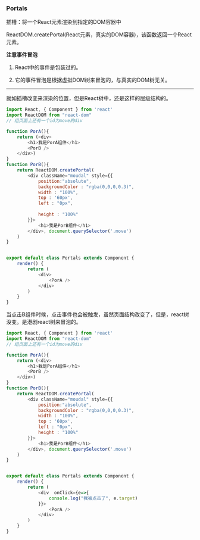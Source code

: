###  Portals

插槽：将一个React元素渲染到指定的DOM容器中

ReactDOM.createPortal(React元素，真实的DOM容器)，该函数返回一个React元素。

**注意事件冒泡**

1. React中的事件是包装过的。

2. 它的事件冒泡是根据虚拟DOM树来冒泡的，与真实的DOM树无关。

-------------------
就如插槽改变来渲染的位置，但是React树中，还是这样的层级结构的。
```js
import React, { Component } from 'react'
import ReactDOM from "react-dom"
// 组页面上还有一个id为move的div

function PorA(){
    return (<div>
        <h1>我是PorA组件</h1>
        <PorB />
    </div>)
}
function PorB(){
    return ReactDOM.createPortal(
        <div className="moudal" style={{
            position:"absolute",
            backgroundColor : "rgba(0,0,0,0.3)",
            width : "100%",
            top : '60px',
            left : "0px",
    
            height : "100%"
        }}>
            <h1>我是PorB组件</h1>
        </div>, document.querySelector('.move')
    )
}


export default class Portals extends Component {
    render() {
        return (
            <div>
                <PorA />
            </div>
        )
    }
}

```

当点击B组件时候，点击事件也会被触发，虽然页面结构改变了，但是，react树没变。是港剧react树来冒泡的。
```js
import React, { Component } from 'react'
import ReactDOM from "react-dom"
// 组页面上还有一个id为move的div

function PorA(){
    return (<div>
        <h1>我是PorA组件</h1>
        <PorB />
    </div>)
}
function PorB(){
    return ReactDOM.createPortal(
        <div className="moudal" style={{
            position:"absolute",
            backgroundColor : "rgba(0,0,0,0.3)",
            width : "100%",
            top : '60px',
            left : "0px",
            height : "100%"
        }}>
            <h1>我是PorB组件</h1>
        </div>, document.querySelector('.move')
    )
}


export default class Portals extends Component {
    render() {
        return (
            <div  onClick={e=>{
                console.log("我被点击了", e.target)
            }}>
                <PorA />
            </div>
        )
    }
}

```